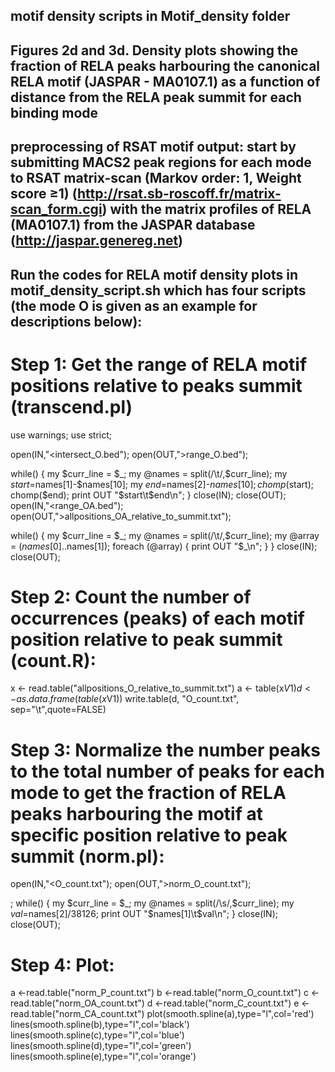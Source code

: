 ## motif density scripts in Motif_density folder

## Figures 2d and 3d. Density plots showing the fraction of RELA peaks harbouring the canonical RELA motif (JASPAR - MA0107.1) as a function of distance from the RELA peak summit for each binding mode

## preprocessing of RSAT motif output: start by submitting MACS2 peak regions for each mode to RSAT matrix-scan (Markov order: 1, Weight score ≥1) (http://rsat.sb-roscoff.fr/matrix-scan_form.cgi) with the matrix profiles of RELA (MA0107.1) from the JASPAR database (http://jaspar.genereg.net)

## Run the codes for RELA motif density plots in motif_density_script.sh which has four scripts (the mode O is given as an example for descriptions below):

# Step 1: Get the range of RELA motif positions relative to peaks summit (transcend.pl)

use warnings;
use strict;

open(IN,"<intersect_O.bed");
open(OUT,">range_O.bed");

while(<IN>) {
    my $curr_line = $_;
    my @names = split(/\t/,$curr_line);
    my $start =$names[1]-$names[10];
    my $end =$names[2]-$names[10];
    chomp($start);
      chomp($end);
    print OUT "$start\t$end\n";
}
close(IN);
close(OUT);
open(IN,"<range_OA.bed");
open(OUT,">allpositions_OA_relative_to_summit.txt");

while(<IN>) {
    my $curr_line = $_;
    my @names = split(/\t/,$curr_line);
    my @array = ($names[0]..$names[1]);
    foreach (@array) { 
	print OUT "$_\n"; 
    }
}
close(IN);
close(OUT);

# Step 2: Count the number of occurrences (peaks) of each motif position relative to peak summit (count.R):

x <- read.table("allpositions_O_relative_to_summit.txt")
a <- table(x$V1)
d <- as.data.frame(table(x$V1))
write.table(d, "O_count.txt", sep="\t",quote=FALSE)

# Step 3: Normalize the number peaks to the total number of peaks for each mode to get the fraction of RELA peaks harbouring the motif at specific position relative to peak summit (norm.pl):

open(IN,"<O_count.txt");
open(OUT,">norm_O_count.txt");

<IN>;
while(<IN>) {
    my $curr_line = $_;
    my @names = split(/\s/,$curr_line);
    my $val =$names[2]/38126;
    print OUT "$names[1]\t$val\n";
}
close(IN);
close(OUT);

# Step 4: Plot:

a <-read.table("norm_P_count.txt")
b <-read.table("norm_O_count.txt")
c <-read.table("norm_OA_count.txt")
d <-read.table("norm_C_count.txt")
e <-read.table("norm_CA_count.txt")
plot(smooth.spline(a),type="l",col='red')
lines(smooth.spline(b),type="l",col='black')
lines(smooth.spline(c),type="l",col='blue')
lines(smooth.spline(d),type="l",col='green')
lines(smooth.spline(e),type="l",col='orange')